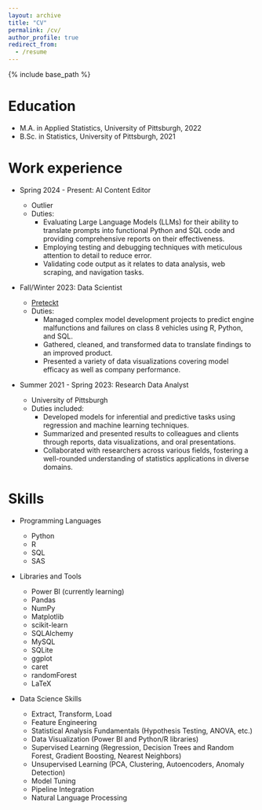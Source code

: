 ```yaml
---
layout: archive
title: "CV"
permalink: /cv/
author_profile: true
redirect_from:
  - /resume
---
```


{% include base_path %}

Education
======
* M.A. in Applied Statistics, University of Pittsburgh, 2022
* B.Sc. in Statistics, University of Pittsburgh, 2021

Work experience
======
* Spring 2024 - Present: AI Content Editor
  * Outlier
  * Duties: 
    * Evaluating Large Language Models (LLMs) for their ability to translate prompts into functional Python and SQL code
      and providing comprehensive reports on their effectiveness.
    * Employing testing and debugging techniques with meticulous attention to detail to reduce error.
    * Validating code output as it relates to data analysis, web scraping, and navigation tasks.

* Fall/Winter 2023: Data Scientist
  * [Preteckt](https://preteckt.com)
  * Duties: 
    * Managed complex model development projects to predict engine malfunctions and failures on class 8 vehicles using R,
      Python, and SQL.
    * Gathered, cleaned, and transformed data to translate findings to an improved product.
    * Presented a variety of data visualizations covering model efficacy as well as company performance.

* Summer 2021 - Spring 2023: Research Data Analyst
  * University of Pittsburgh
  * Duties included:
    * Developed models for inferential and predictive tasks using regression and machine learning techniques.
    * Summarized and presented results to colleagues and clients through reports, data visualizations, and oral presentations.
    * Collaborated with researchers across various fields, fostering a well-rounded understanding of statistics applications in diverse domains.

Skills
======
* Programming Languages
  * Python
  * R
  * SQL
  * SAS
 
* Libraries and Tools
  * Power BI (currently learning)
  * Pandas
  * NumPy
  * Matplotlib
  * scikit-learn
  * SQLAlchemy
  * MySQL
  * SQLite
  * ggplot
  * caret
  * randomForest
  * LaTeX

* Data Science Skills
  * Extract, Transform, Load
  * Feature Engineering
  * Statistical Analysis Fundamentals (Hypothesis Testing, ANOVA, etc.)
  * Data Visualization (Power BI and Python/R libraries)
  * Supervised Learning (Regression, Decision Trees and Random Forest, Gradient Boosting, Nearest Neighbors)
  * Unsupervised Learning (PCA, Clustering, Autoencoders, Anomaly Detection)
  * Model Tuning
  * Pipeline Integration
  * Natural Language Processing

<!-- Publications
======
  <ul>{% for post in site.publications reversed %}
    {% include archive-single-cv.html %}
  {% endfor %}</ul>
  
Talks
======
  <ul>{% for post in site.talks reversed %}
    {% include archive-single-talk-cv.html  %}
  {% endfor %}</ul>
  
Teaching
======
  <ul>{% for post in site.teaching reversed %}
    {% include archive-single-cv.html %}
  {% endfor %}</ul>
  
Service and leadership
======
* Currently signed in to 43 different slack teams -->

